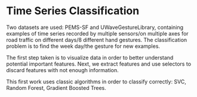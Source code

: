# Time Series Classification

Two datasets are used: PEMS-SF and UWaveGestureLibrary, containing examples of time series recorded by multiple sensors/on multiple axes for road traffic on different days/8 different hand gestures. The classification problem is to find the week day/the gesture for new examples.

The first step taken is to visualize data in order to better understand potential important features. Next, we extract features and use selectors to discard features with not enough information.

This first work uses classic algorithms in order to classify correctly: SVC, Random Forest, Gradient Boosted Trees.
